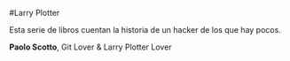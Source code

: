 #Larry Plotter

Esta serie de libros cuentan la historia de un hacker de los que hay pocos.

**Paolo Scotto**, Git Lover & Larry Plotter Lover
